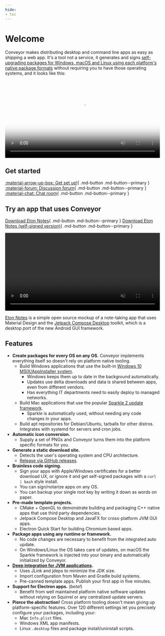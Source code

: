 ```yaml
---
hide:
- toc
---
```


# Welcome

Conveyor makes distributing desktop and command line apps as easy as shipping a web app. It's a tool not a service, it generates and signs [self-upgrading packages for Windows, macOS and Linux using each platform's native package formats](outputs.md) without requiring you to have those operating systems, and it looks like this:

<video width="100%" poster="https://conveyor.hydraulic.dev/assets/promo.jpg" controls><source src="https://conveyor.hydraulic.dev/assets/promo.mp4" type="video/mp4"></video>

## Get started

[ :material-arrow-up-box: Get set up!](download-conveyor.md){ .md-button .md-button--primary } [ :material-forum: Discussion forum](https://github.com/hydraulic-software/conveyor/discussions){ .md-button .md-button--primary } [ :material-chat: Chat room](https://hydraulic.zulipchat.com/#narrow/stream/329916-general){ .md-button .md-button--primary }

## Try an app that uses Conveyor

[Download Eton Notes](https://downloads.hydraulic.dev/eton-sample/download.html){ .md-button .md-button--primary }   [Download Eton Notes (self-signed version)](https://downloads.hydraulic.dev/eton-sample/selfsigned/download.html){ .md-button .md-button--primary }

<video width="100%" playsinline autoplay muted loop><source src="https://downloads.hydraulic.dev/eton-sample/eton.mp4" type="video/mp4"></video>

[Eton Notes](https://github.com/hydraulic-software/eton-desktop) is a simple open source mockup of a note-taking app that uses Material Design and the [Jetpack Compose Desktop](https://www.jetbrains.com/lp/compose-desktop/) toolkit, which is a desktop port of the new Android GUI framework.

## Features

* **Create packages for every OS on any OS.** Conveyor implements everything itself so doesn't rely on platform native tooling.
    * Build Windows applications that use the built-in [Windows 10 MSIX/AppInstaller system](outputs.md).
        * Windows keeps them up to date in the background automatically.
        * Updates use delta downloads and data is shared between apps, even from different vendors.
        * Has everything IT departments need to easily deploy to managed networks.
    * Build Mac applications that use the popular [Sparkle 2 update framework](https://sparkle-project.org/).
        * Sparkle is automatically used, without needing any code changes in your apps.
    * Build apt repositories for Debian/Ubuntu, tarballs for other distros. Integrates with systemd for servers and cron jobs.
* **Automatic icon conversion.**
    * Supply a set of PNGs and Conveyor turns them into the platform specific formats for you. 
* **Generate a static download site.**
    * Detects the user's operating system and CPU architecture.
    * [Release via GitHub releases](configs/download-pages#publishing-through-github).
* **Brainless code signing.**
    * Sign your apps with Apple/Windows certificates for a better download UX, or ignore it and get self-signed packages with a `curl | bash` style install.    
    * You can sign/notarize apps on any OS. 
    * You can backup your single root key by writing it down as words on paper.
* **Pre-made template projects.**
    * CMake + OpenGL to demonstrate building and packaging C++ native apps that use third party dependencies.
    * Jetpack Compose Desktop and JavaFX for cross-platform JVM GUI apps.
    * Electron Quick Start for building Chromium based apps.
* **Package apps using any runtime or framework.**
    * No code changes are necessary to benefit from the integrated auto update.
    * On Windows/Linux the OS takes care of updates, on macOS the Sparkle framework is injected into your binary and automatically initialized by Conveyor.
* **[Deep integration for JVM applications](configs/jvm.md).**
    * Uses JLink and jdeps to minimize the JDK size.
    * Import configuration from Maven and Gradle build systems.
    * Pre-canned template apps. Publish your first app in five minutes.
* **Support for Electron apps.** (*beta!*)
    * Benefit from well maintained platform native software updates without relying on Squirrel or any centralized update servers.
* **Pierce the abstraction!** Cross platform tooling doesn't mean giving up platform-specific features. Over 120 different settings let you precisely configure your packages, including your:
    * Mac `Info.plist` files.
    * Windows XML app manifests.
    * Linux `.desktop` files and package install/uninstall scripts.
